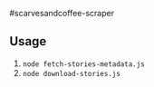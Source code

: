 #scarvesandcoffee-scraper

## Usage

1. `node fetch-stories-metadata.js`
2. `node download-stories.js`
